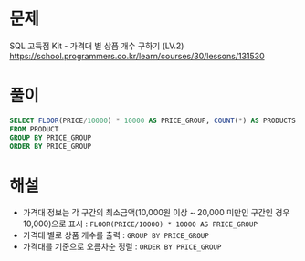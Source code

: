 # 문제
SQL 고득점 Kit - 가격대 별 상품 개수 구하기 (LV.2)
https://school.programmers.co.kr/learn/courses/30/lessons/131530


# 풀이

```SQL
SELECT FLOOR(PRICE/10000) * 10000 AS PRICE_GROUP, COUNT(*) AS PRODUCTS
FROM PRODUCT
GROUP BY PRICE_GROUP
ORDER BY PRICE_GROUP
```


# 해설
* 가격대 정보는 각 구간의 최소금액(10,000원 이상 ~ 20,000 미만인 구간인 경우 10,000)으로 표시 : `FLOOR(PRICE/10000) * 10000 AS PRICE_GROUP`
* 가격대 별로 상품 개수를 출력 : `GROUP BY PRICE_GROUP`
* 가격대를 기준으로 오름차순 정렬 : `ORDER BY PRICE_GROUP`